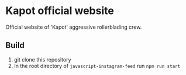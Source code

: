 # Kapot official website

Official website of 'Kapot' aggressive rollerblading crew. 

## Build

1. git clone this repository
2. In the root directory of `javascript-instagram-feed` run `npm run start`
